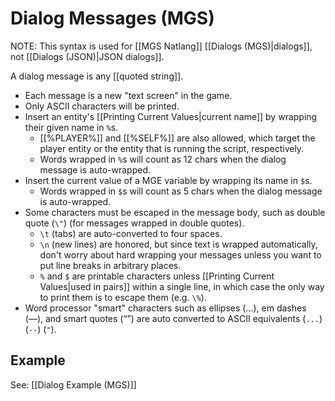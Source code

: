 # Dialog Messages (MGS)

NOTE: This syntax is used for [[MGS Natlang]] [[Dialogs (MGS)|dialogs]], not [[Dialogs (JSON)|JSON dialogs]].

A dialog message is any [[quoted string]].

- Each message is a new "text screen" in the game.
- Only ASCII characters will be printed.
- Insert an entity's [[Printing Current Values|current name]] by wrapping their given name in `%`s.
	- [[%PLAYER%]] and [[%SELF%]] are also allowed, which target the player entity or the entity that is running the script, respectively.
	- Words wrapped in `%`s will count as 12 chars when the dialog message is auto-wrapped.
- Insert the current value of a MGE variable by wrapping its name in `$`s.
	- Words wrapped in `$`s will count as 5 chars when the dialog message is auto-wrapped.
- Some characters must be escaped in the message body, such as double quote (`\"`) (for messages wrapped in double quotes).
	- `\t` (tabs) are auto-converted to four spaces.
	- `\n` (new lines) are honored, but since text is wrapped automatically, don't worry about hard wrapping your messages unless you want to put line breaks in arbitrary places.
	- `%` and `$` are printable characters unless [[Printing Current Values|used in pairs]] within a single line, in which case the only way to print them is to escape them (e.g. `\%`).
- Word processor "smart" characters such as ellipses (…), em dashes (—), and smart quotes (“”) are auto converted to ASCII equivalents (`...`) (`--`) (`"`).

## Example

See: [[Dialog Example (MGS)]]
